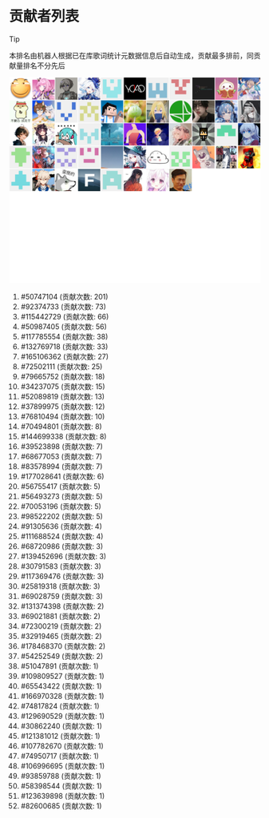 # 贡献者列表

> [!TIP]
> 本排名由机器人根据已在库歌词统计元数据信息后自动生成，贡献最多排前，同贡献量排名不分先后

![贡献者头像画廊](./CONTRIBUTORS.svg)

1. #50747104 (贡献次数: 201)
2. #92374733 (贡献次数: 73)
3. #115442729 (贡献次数: 66)
4. #50987405 (贡献次数: 56)
5. #117785554 (贡献次数: 38)
6. #132769718 (贡献次数: 33)
7. #165106362 (贡献次数: 27)
8. #72502111 (贡献次数: 25)
9. #79665752 (贡献次数: 18)
10. #34237075 (贡献次数: 15)
11. #52089819 (贡献次数: 13)
12. #37899975 (贡献次数: 12)
13. #76810494 (贡献次数: 10)
14. #70494801 (贡献次数: 8)
15. #144699338 (贡献次数: 8)
16. #39523898 (贡献次数: 7)
17. #68677053 (贡献次数: 7)
18. #83578994 (贡献次数: 7)
19. #177028641 (贡献次数: 6)
20. #56755417 (贡献次数: 5)
21. #56493273 (贡献次数: 5)
22. #70053196 (贡献次数: 5)
23. #98522202 (贡献次数: 5)
24. #91305636 (贡献次数: 4)
25. #111688524 (贡献次数: 4)
26. #68720986 (贡献次数: 3)
27. #139452696 (贡献次数: 3)
28. #30791583 (贡献次数: 3)
29. #117369476 (贡献次数: 3)
30. #25819318 (贡献次数: 3)
31. #69028759 (贡献次数: 3)
32. #131374398 (贡献次数: 2)
33. #69021881 (贡献次数: 2)
34. #72300219 (贡献次数: 2)
35. #32919465 (贡献次数: 2)
36. #178468370 (贡献次数: 2)
37. #54252549 (贡献次数: 2)
38. #51047891 (贡献次数: 1)
39. #109809527 (贡献次数: 1)
40. #65543422 (贡献次数: 1)
41. #166970328 (贡献次数: 1)
42. #74817824 (贡献次数: 1)
43. #129690529 (贡献次数: 1)
44. #30862240 (贡献次数: 1)
45. #121381012 (贡献次数: 1)
46. #107782670 (贡献次数: 1)
47. #74950717 (贡献次数: 1)
48. #106996695 (贡献次数: 1)
49. #93859788 (贡献次数: 1)
50. #58398544 (贡献次数: 1)
51. #123639898 (贡献次数: 1)
52. #82600685 (贡献次数: 1)
